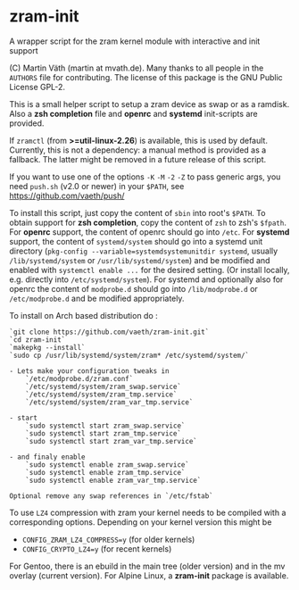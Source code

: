 # zram-init

A wrapper script for the zram kernel module with interactive and init support

(C) Martin Väth (martin at mvath.de).
Many thanks to all people in the `AUTHORS` file for contributing.
The license of this package is the GNU Public License GPL-2.

This is a small helper script to setup a zram device as swap or as a ramdisk.
Also a __zsh completion__ file and __openrc__ and __systemd__ init-scripts
are provided.

If `zramctl` (from __>=util-linux-2.26__) is available,
this is used by default.
Currently, this is not a dependency: a manual method is provided as a fallback.
The latter might be removed in a future release of this script.

If you want to use one of the options `-K` `-M` `-2` `-Z` to pass generic args,
you need `push.sh` (v2.0 or newer) in your `$PATH`, see
https://github.com/vaeth/push/

To install this script, just copy the content of `sbin` into root's `$PATH`.
To obtain support for __zsh completion__, copy the content of `zsh` to
zsh's `$fpath`.
For __openrc__ support, the content of openrc should go into `/etc`.
For __systemd__ support, the content of `systemd/system` should go into a
systemd unit directory (`pkg-config --variable=systemdsystemunitdir systemd`,
usually `/lib/systemd/system` or `/usr/lib/systemd/system`) and be modified
and enabled with `systemctl enable ...` for the desired setting.
(Or install locally, e.g. directly into `/etc/systemd/system`).
For systemd and optionally also for openrc the content of `modprobe.d`
should go into `/lib/modprobe.d` or `/etc/modprobe.d` and be modified
appropriately.

To install on Arch based distribution do :

    `git clone https://github.com/vaeth/zram-init.git`
    `cd zram-init`
    `makepkg --install`
    `sudo cp /usr/lib/systemd/system/zram* /etc/systemd/system/`
    
    - Lets make your configuration tweaks in
        `/etc/modprobe.d/zram.conf`
        `/etc/systemd/system/zram_swap.service`
        `/etc/systemd/system/zram_tmp.service`
        `/etc/systemd/system/zram_var_tmp.service`

    - start
        `sudo systemctl start zram_swap.service`
        `sudo systemctl start zram_tmp.service`
        `sudo systemctl start zram_var_tmp.service`

    - and finaly enable
        `sudo systemctl enable zram_swap.service`
        `sudo systemctl enable zram_tmp.service`
        `sudo systemctl enable zram_var_tmp.service`

    Optional remove any swap references in `/etc/fstab`

To use `LZ4` compression with zram your kernel needs to be compiled with
a corresponding options. Depending on your kernel version this might be

- `CONFIG_ZRAM_LZ4_COMPRESS=y` (for older kernels)
- `CONFIG_CRYPTO_LZ4=y` (for recent kernels)

For Gentoo, there is an ebuild in the main tree (older version)
and in the mv overlay (current version).
For Alpine Linux, a __zram-init__ package is available.

